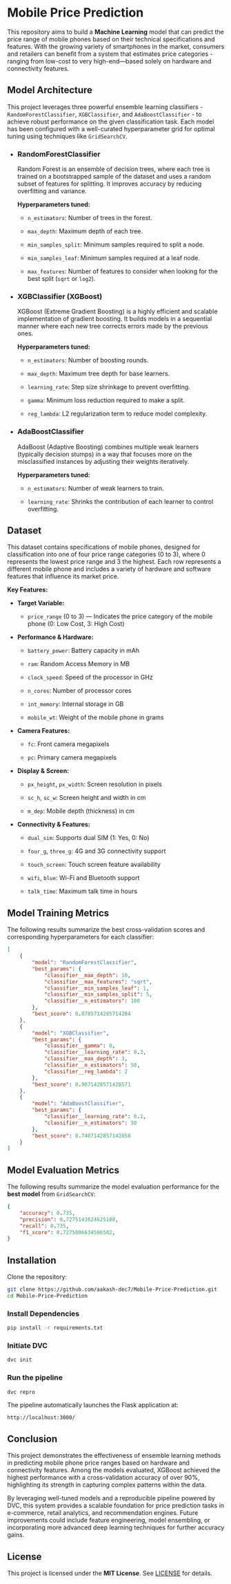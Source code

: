 # Mobile Price Prediction

This repository aims to build a **Machine Learning** model that can predict the price range of mobile phones based on their technical specifications and features. With the growing variety of smartphones in the market, consumers and retailers can benefit from a system that estimates price categories - ranging from low-cost to very high-end—based solely on hardware and connectivity features.

## Model Architecture

This project leverages three powerful ensemble learning classifiers - `RandomForestClassifier`, `XGBClassifier`, and `AdaBoostClassifier` - to achieve robust performance on the given classification task. Each model has been configured with a well-curated hyperparameter grid for optimal tuning using techniques like `GridSearchCV`.

- ### RandomForestClassifier

    Random Forest is an ensemble of decision trees, where each tree is trained on a bootstrapped sample of the dataset and uses a random subset of features for splitting. It improves accuracy by reducing overfitting and variance.

    **Hyperparameters tuned:**

  - `n_estimators`: Number of trees in the forest.

  - `max_depth`: Maximum depth of each tree.

  - `min_samples_split`: Minimum samples required to split a node.

  - `min_samples_leaf`: Minimum samples required at a leaf node.

  - `max_features`: Number of features to consider when looking for the best split (`sqrt` or `log2`).

- ### XGBClassifier (XGBoost)

    XGBoost (Extreme Gradient Boosting) is a highly efficient and scalable implementation of gradient boosting. It builds models in a sequential manner where each new tree corrects errors made by the previous ones.

    **Hyperparameters tuned:**

  - `n_estimators`: Number of boosting rounds.

  - `max_depth`: Maximum tree depth for base learners.

  - `learning_rate`: Step size shrinkage to prevent overfitting.

  - `gamma`: Minimum loss reduction required to make a split.

  - `reg_lambda`: L2 regularization term to reduce model complexity.

- ### AdaBoostClassifier

    AdaBoost (Adaptive Boosting) combines multiple weak learners (typically decision stumps) in a way that focuses more on the misclassified instances by adjusting their weights iteratively.

    **Hyperparameters tuned:**

  - `n_estimators`: Number of weak learners to train.

  - `learning_rate`: Shrinks the contribution of each learner to control overfitting.

## Dataset

This dataset contains specifications of mobile phones, designed for classification into one of four price range categories (0 to 3), where 0 represents the lowest price range and 3 the highest. Each row represents a different mobile phone and includes a variety of hardware and software features that influence its market price.

**Key Features:**

- **Target Variable:**

  - `price_range` (0 to 3) — Indicates the price category of the mobile phone (0: Low Cost, 3: High Cost)

- **Performance & Hardware:**

  - `battery_power`: Battery capacity in mAh

  - `ram`: Random Access Memory in MB

  - `clock_speed`: Speed of the processor in GHz

  - `n_cores`: Number of processor cores

  - `int_memory`: Internal storage in GB

  - `mobile_wt`: Weight of the mobile phone in grams

- **Camera Features:**

  - `fc`: Front camera megapixels

  - `pc`: Primary camera megapixels

- **Display & Screen:**

  - `px_height`, `px_width`: Screen resolution in pixels

  - `sc_h`, `sc_w`: Screen height and width in cm

  - `m_dep`: Mobile depth (thickness) in cm

- **Connectivity & Features:**

  - `dual_sim`: Supports dual SIM (1: Yes, 0: No)

  - `four_g`, `three_g`: 4G and 3G connectivity support

  - `touch_screen`: Touch screen feature availability

  - `wifi`, `blue`: Wi-Fi and Bluetooth support

  - `talk_time`: Maximum talk time in hours

## Model Training Metrics

The following results summarize the best cross-validation scores and corresponding hyperparameters for each classifier:

```json
[
    {
        "model": "RandomForestClassifier",
        "best_params": {
            "classifier__max_depth": 10,
            "classifier__max_features": "sqrt",
            "classifier__min_samples_leaf": 1,
            "classifier__min_samples_split": 5,
            "classifier__n_estimators": 100
        },
        "best_score": 0.8785714285714284
    },
    {
        "model": "XGBClassifier",
        "best_params": {
            "classifier__gamma": 0,
            "classifier__learning_rate": 0.3,
            "classifier__max_depth": 3,
            "classifier__n_estimators": 50,
            "classifier__reg_lambda": 2
        },
        "best_score": 0.9071428571428571
    },
    {
        "model": "AdaBoostClassifier",
        "best_params": {
            "classifier__learning_rate": 0.1,
            "classifier__n_estimators": 50
        },
        "best_score": 0.7407142857142858
    }
]
```

## Model Evaluation Metrics

The following results summarize the model evaluation performance for the **best model** from `GridSearchCV`:

```json
{
    "accuracy": 0.735,
    "precision": 0.7275143624625188,
    "recall": 0.735,
    "f1_score": 0.7275006634506502,
}
```

## Installation

Clone the repository:

```sh
git clone https://github.com/aakash-dec7/Mobile-Price-Prediction.git
cd Mobile-Price-Prediction
```

### Install Dependencies

```sh
pip install -r requirements.txt
```

### Initiate DVC

```sh
dvc init
```

### Run the pipeline

```sh
dvc repro
```

The pipeline automatically launches the Flask application at:

```text
http://localhost:3000/
```

## Conclusion

This project demonstrates the effectiveness of ensemble learning methods in predicting mobile phone price ranges based on hardware and connectivity features. Among the models evaluated, XGBoost achieved the highest performance with a cross-validation accuracy of over 90%, highlighting its strength in capturing complex patterns within the data.

By leveraging well-tuned models and a reproducible pipeline powered by DVC, this system provides a scalable foundation for price prediction tasks in e-commerce, retail analytics, and recommendation engines. Future improvements could include feature engineering, model ensembling, or incorporating more advanced deep learning techniques for further accuracy gains.

## License

This project is licensed under the **MIT License**. See [LICENSE](LICENSE) for details.
